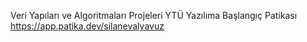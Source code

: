 Veri Yapıları ve Algoritmaları Projeleri
YTÜ Yazılıma Başlangıç Patikası
https://app.patika.dev/silanevalyavuz
